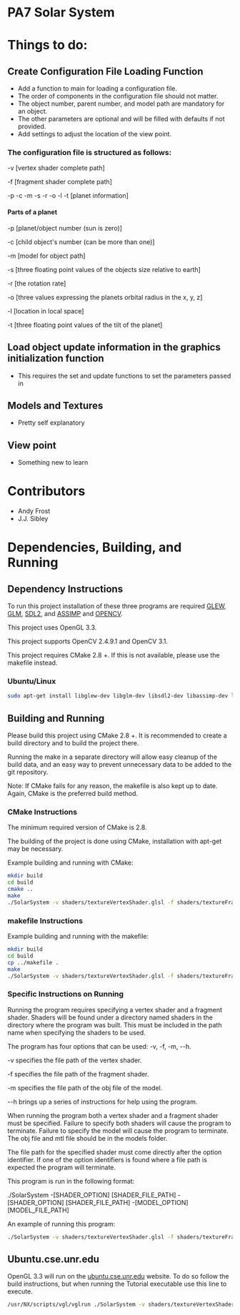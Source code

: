 # PA7 Solar System

# Things to do:

## Create Configuration File Loading Function
* Add a function to main for loading a configuration file.
* The order of components in the configuration file should not matter.
* The object number, parent number, and model path are mandatory for an object.
* The other parameters are optional and will be filled with defaults if not provided.
* Add settings to adjust the location of the view point.

### The configuration file is structured as follows:

-v [vertex shader complete path]

-f [fragment shader complete path]

-p -c -m -s -r -o -l -t [planet information]

#### Parts of a planet
-p [planet/object number (sun is zero)]

-c [child object's number (can be more than one)]

-m [model for object path]

-s [three floating point values of the objects size relative to earth]

-r [the rotation rate]

-o [three values expressing the planets orbital radius in the x, y, z]

-l [location in local space]

-t [three floating point values of the tilt of the planet]


## Load object update information in the graphics initialization function

* This requires the set and update functions to set the parameters passed in

## Models and Textures

* Pretty self explanatory

## View point

* Something new to learn

# Contributors
* Andy Frost
* J.J. Sibley

# Dependencies, Building, and Running

## Dependency Instructions
To run this project installation of these three programs are required [GLEW](http://glew.sourceforge.net/), [GLM](http://glm.g-truc.net/0.9.7/index.html), [SDL2](https://wiki.libsdl.org/Tutorials), and [ASSIMP](http://www.assimp.org/) and [OPENCV](http://opencv.org/).

This project uses OpenGL 3.3.

This project supports OpenCV 2.4.9.1 and OpenCV 3.1.

This project requires CMake 2.8 +. If this is not available, please use the makefile instead.

### Ubuntu/Linux
```bash
sudo apt-get install libglew-dev libglm-dev libsdl2-dev libassimp-dev libopencv-dev
```

## Building and Running
Please build this project using CMake 2.8 +. It is recommended to create a build directory and to build the project there.

Running the make in a separate directory will allow easy cleanup of the build data, and an easy way to prevent unnecessary data to be added to the git repository.

Note: If CMake fails for any reason, the makefile is also kept up to date. Again, CMake is the preferred build method.

### CMake Instructions

The minimum required version of CMake is 2.8. 

The building of the project is done using CMake, installation with apt-get may be necessary.

Example building and running with CMake:

```bash
mkdir build
cd build
cmake ..
make
./SolarSystem -v shaders/textureVertexShader.glsl -f shaders/textureFragmentShader.glsl -m models/BoxT.obj
```

### makefile Instructions

Example building and running with the makefile:
```bash
mkdir build
cd build
cp ../makefile .
make
./SolarSystem -v shaders/textureVertexShader.glsl -f shaders/textureFragmentShader.glsl -m models/BoxT.obj
```

### Specific Instructions on Running
Running the program requires specifying a vertex shader and a fragment shader. Shaders will be found under a directory named shaders in the directory where the program was built. This must be included in the path name when specifying the shaders to be used.

The program has four options that can be used: -v, -f, -m, --h.

-v specifies the file path of the vertex shader.

-f specifies the file path of the fragment shader.

-m specifies the file path of the obj file of the model.

--h brings up a series of instructions for help using the program.

When running the program both a vertex shader and a fragment shader must be specified. Failure to specify both shaders will cause the program to terminate. Failure to specify the model will cause the program to terminate. The obj file and mtl file should be in the models folder.

The file path for the specified shader must come directly after the option identifier. If one of the option identifiers is found where a file path is expected the program will terminate.

This program is run in the following format:

./SolarSystem -[SHADER_OPTION] [SHADER_FILE_PATH] -[SHADER_OPTION] [SHADER_FILE_PATH] -[MODEL_OPTION] [MODEL_FILE_PATH]


An example of running this program:

```bash
./SolarSystem -v shaders/textureVertexShader.glsl -f shaders/textureFragmentShader.glsl -m models/BoxT.obj
```

## Ubuntu.cse.unr.edu
OpenGL 3.3 will run on the [ubuntu.cse.unr.edu](https://ubuntu.cse.unr.edu/) website. To do so follow the build instructions, but when running the Tutorial executable use this line to execute.
```bash
/usr/NX/scripts/vgl/vglrun ./SolarSystem -v shaders/textureVertexShader.glsl -f shaders/textureFragmentShader.glsl -m models/BoxT.obj
```
